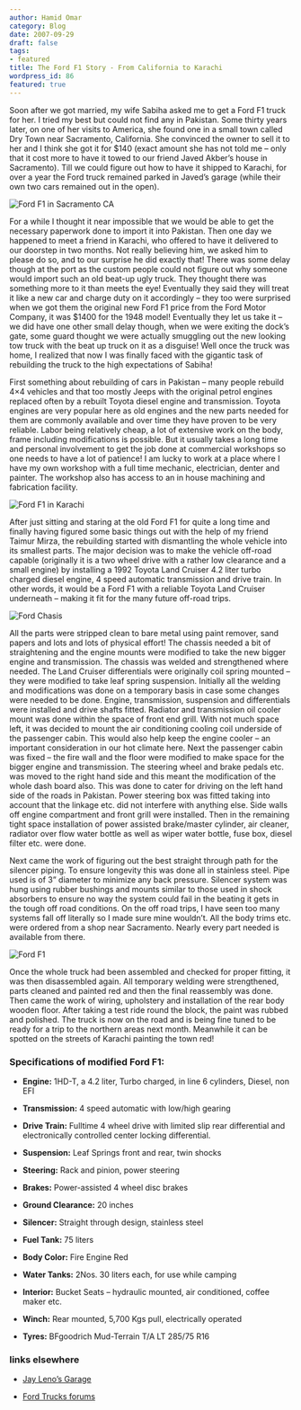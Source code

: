 ```yaml
---
author: Hamid Omar
category: Blog
date: 2007-09-29
draft: false
tags:
- featured
title: The Ford F1 Story - From California to Karachi
wordpress_id: 86
featured: true
---
```


Soon after we got married, my wife Sabiha asked me to get a Ford F1 truck for her. I tried my best but could not find any in Pakistan. Some thirty years later, on one of her visits to America, she found one in a small town called Dry Town near Sacramento, California. She convinced the owner to sell it to her and I think she got it for $140 (exact amount she has not told me – only that it cost more to have it towed to our friend Javed Akber’s house in Sacramento). Till we could figure out how to have it shipped to Karachi, for over a year the Ford truck remained parked in Javed’s garage (while their own two cars remained out in the open).

![Ford F1 in Sacramento CA](./ford-in-ca.jpg)

For a while I thought it near impossible that we would be able to get the necessary paperwork done to import it into Pakistan. Then one day we happened to meet a friend in Karachi, who offered to have it delivered to our doorstep in two months. Not really believing him, we asked him to please do so, and to our surprise he did exactly that! There was some delay though at the port as the custom people could not figure out why someone would import such an old beat-up ugly truck. They thought there was something more to it than meets the eye! Eventually they said they will treat it like a new car and charge duty on it accordingly – they too were surprised when we got them the original new Ford F1 price from the Ford Motor Company, it was $1400 for the 1948 model! Eventually they let us take it – we did have one other small delay though, when we were exiting the dock’s gate, some guard thought we were actually smuggling out the new looking tow truck with the beat up truck on it as a disguise! Well once the truck was home, I realized that now I was finally faced with the gigantic task of rebuilding the truck to the high expectations of Sabiha!

First something about rebuilding of cars in Pakistan – many people rebuild 4×4 vehicles and that too mostly Jeeps with the original petrol engines replaced often by a rebuilt Toyota diesel engine and transmission. Toyota engines are very popular here as old engines and the new parts needed for them are commonly available and over time they have proven to be very reliable. Labor being relatively cheap, a lot of extensive work on the body, frame including modifications is possible. But it usually takes a long time and personal involvement to get the job done at commercial workshops so one needs to have a lot of patience! I am lucky to work at a place where I have my own workshop with a full time mechanic, electrician, denter and painter. The workshop also has access to an in house machining and fabrication facility.

![Ford F1 in Karachi](./ford-in-karachi.jpg)

After just sitting and staring at the old Ford F1 for quite a long time and finally having figured some basic things out with the help of my friend Taimur Mirza, the rebuilding started with dismantling the whole vehicle into its smallest parts. The major decision was to make the vehicle off-road capable (originally it is a two wheel drive with a rather low clearance and a small engine) by installing a 1992 Toyota Land Cruiser 4.2 liter turbo charged diesel engine, 4 speed automatic transmission and drive train. In other words, it would be a Ford F1 with a reliable Toyota Land Cruiser underneath – making it fit for the many future off-road trips.

![Ford Chasis](./ford-chasis.jpg)

All the parts were stripped clean to bare metal using paint remover, sand papers and lots and lots of physical effort! The chassis needed a bit of straightening and the engine mounts were modified to take the new bigger engine and transmission. The chassis was welded and strengthened where needed. The Land Cruiser differentials were originally coil spring mounted – they were modified to take leaf spring suspension. Initially all the welding and modifications was done on a temporary basis in case some changes were needed to be done. Engine, transmission, suspension and differentials were installed and drive shafts fitted. Radiator and transmission oil cooler mount was done within the space of front end grill. With not much space left, it was decided to mount the air conditioning cooling coil underside of the passenger cabin. This would also help keep the engine cooler – an important consideration in our hot climate here. Next the passenger cabin was fixed – the fire wall and the floor were modified to make space for the bigger engine and transmission. The steering wheel and brake pedals etc. was moved to the right hand side and this meant the modification of the whole dash board also. This was done to cater for driving on the left hand side of the roads in Pakistan. Power steering box was fitted taking into account that the linkage etc. did not interfere with anything else. Side walls off engine compartment and front grill were installed. Then in the remaining tight space installation of power assisted brake/master cylinder, air cleaner, radiator over flow water bottle as well as wiper water bottle, fuse box, diesel filter etc. were done.

Next came the work of figuring out the best straight through path for the silencer piping. To ensure longevity this was done all in stainless steel. Pipe used is of 3” diameter to minimize any back pressure. Silencer system was hung using rubber bushings and mounts similar to those used in shock absorbers to ensure no way the system could fail in the beating it gets in the tough off road conditions. On the off road trips, I have seen too many systems fall off literally so I made sure mine wouldn’t. All the body trims etc. were ordered from a shop near Sacramento. Nearly every part needed is available from there.

![Ford F1](./f1.jpg)

Once the whole truck had been assembled and checked for proper fitting, it was then disassembled again. All temporary welding were strengthened, parts cleaned and painted red and then the final reassembly was done. Then came the work of wiring, upholstery and installation of the rear body wooden floor. After taking a test ride round the block, the paint was rubbed and polished. The truck is now on the road and is being fine tuned to be ready for a trip to the northern areas next month. Meanwhile it can be spotted on the streets of Karachi painting the town red!

### Specifications of modified Ford F1:

* **Engine:** 1HD-T, a 4.2 liter, Turbo charged, in line 6 cylinders, Diesel, non EFI

* **Transmission:** 4 speed automatic with low/high gearing

* **Drive Train:** Fulltime 4 wheel drive with limited slip rear differential and electronically controlled center locking differential.

* **Suspension:** Leaf Springs front and rear, twin shocks

* **Steering:** Rack and pinion, power steering

* **Brakes:** Power-assisted 4 wheel disc brakes

* **Ground Clearance:** 20 inches

* **Silencer:** Straight through design, stainless steel

* **Fuel Tank:** 75 liters

* **Body Color:** Fire Engine Red

* **Water Tanks:** 2Nos. 30 liters each, for use while camping

* **Interior:** Bucket Seats – hydraulic mounted, air conditioned, coffee maker etc.

* **Winch:** Rear mounted, 5,700 Kgs pull, electrically operated

* **Tyres:** BFgoodrich Mud-Terrain T/A LT 285/75 R16

### links elsewhere

* [Jay Leno’s Garage](http://www.jaylenosgarage.com/your_garage/cars/5465.shtml)

* [Ford Trucks forums](http://www.ford-trucks.com/forums/658140-ford-f1-1948-rebuilt-in-pakistan.html)
